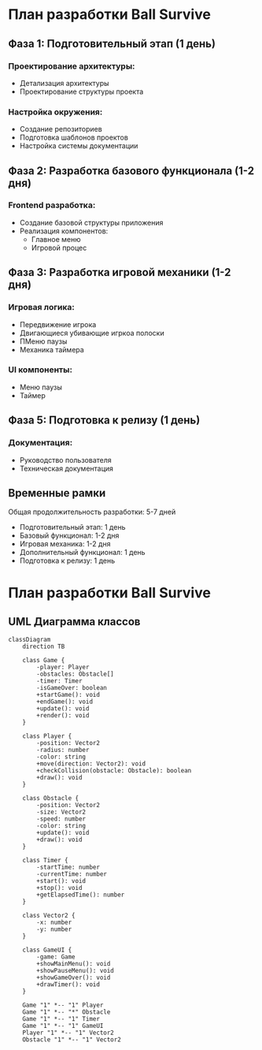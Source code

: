 # План разработки Ball Survive

## Фаза 1: Подготовительный этап (1 день)

### Проектирование архитектуры:
- Детализация архитектуры
- Проектирование структуры проекта

### Настройка окружения:
- Создание репозиториев
- Подготовка шаблонов проектов
- Настройка системы документации

## Фаза 2: Разработка базового функционала (1-2 дня)

### Frontend разработка:
- Создание базовой структуры приложения
- Реализация компонентов:
  - Главное меню
  - Игровой процес

## Фаза 3: Разработка игровой механики (1-2 дня)

### Игровая логика:
- Передвижение игрока
- Двигающиеся убивающие игркоа полоски
- ПМеню паузы
- Механика таймера

### UI компоненты:
- Меню паузы
- Таймер

## Фаза 5: Подготовка к релизу (1 день)

### Документация:
- Руководство пользователя
- Техническая документация

## Временные рамки

Общая продолжительность разработки: 5-7 дней

- Подготовительный этап: 1 день
- Базовый функционал: 1-2 дня
- Игровая механика: 1-2 дня
- Дополнительный функционал: 1 день
- Подготовка к релизу: 1 день


# План разработки Ball Survive

## UML Диаграмма классов

```mermaid
classDiagram
    direction TB

    class Game {
        -player: Player
        -obstacles: Obstacle[]
        -timer: Timer
        -isGameOver: boolean
        +startGame(): void
        +endGame(): void
        +update(): void
        +render(): void
    }

    class Player {
        -position: Vector2
        -radius: number
        -color: string
        +move(direction: Vector2): void
        +checkCollision(obstacle: Obstacle): boolean
        +draw(): void
    }

    class Obstacle {
        -position: Vector2
        -size: Vector2
        -speed: number
        -color: string
        +update(): void
        +draw(): void
    }

    class Timer {
        -startTime: number
        -currentTime: number
        +start(): void
        +stop(): void
        +getElapsedTime(): number
    }

    class Vector2 {
        -x: number
        -y: number
    }

    class GameUI {
        -game: Game
        +showMainMenu(): void
        +showPauseMenu(): void
        +showGameOver(): void
        +drawTimer(): void
    }

    Game "1" *-- "1" Player
    Game "1" *-- "*" Obstacle
    Game "1" *-- "1" Timer
    Game "1" *-- "1" GameUI
    Player "1" *-- "1" Vector2
    Obstacle "1" *-- "1" Vector2
```
